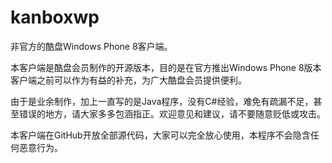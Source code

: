 kanboxwp
========

非官方的酷盘Windows Phone 8客户端。

本客户端是酷盘会员制作的开源版本，目的是在官方推出Windows Phone 8版本客户端之前可以作为有益的补充，为广大酷盘会员提供便利。

由于是业余制作，加上一直写的是Java程序，没有C#经验，难免有疏漏不足，甚至错误的地方，请大家多多包涵指正。欢迎意见和建议，请不要随意贬低或攻击。

本客户端在GitHub开放全部源代码，大家可以完全放心使用，本程序不会隐含任何恶意行为。
